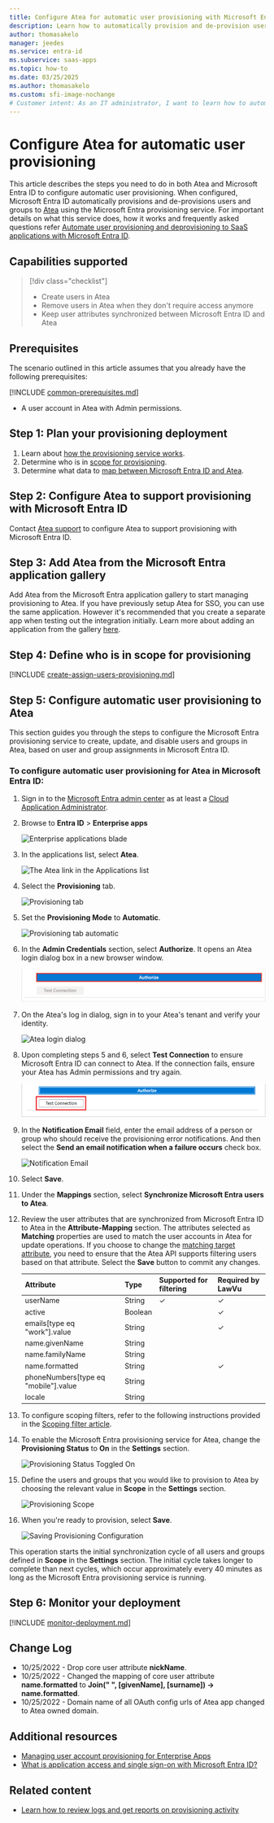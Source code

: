 ```yaml
---
title: Configure Atea for automatic user provisioning with Microsoft Entra ID
description: Learn how to automatically provision and de-provision user accounts from Microsoft Entra ID to Atea.
author: thomasakelo
manager: jeedes
ms.service: entra-id
ms.subservice: saas-apps
ms.topic: how-to
ms.date: 03/25/2025
ms.author: thomasakelo
ms.custom: sfi-image-nochange
# Customer intent: As an IT administrator, I want to learn how to automatically provision and deprovision user accounts from Microsoft Entra ID to Atea so that I can streamline the user management process and ensure that users have the appropriate access to Atea.
---
```


# Configure Atea for automatic user provisioning

This article describes the steps you need to do in both Atea and Microsoft Entra ID to configure automatic user provisioning. When configured, Microsoft Entra ID automatically provisions and de-provisions users and groups to [Atea](https://www.atea.com/) using the Microsoft Entra provisioning service. For important details on what this service does, how it works and frequently asked questions refer [Automate user provisioning and deprovisioning to SaaS applications with Microsoft Entra ID](~/identity/app-provisioning/user-provisioning.md). 


## Capabilities supported
> [!div class="checklist"]
> * Create users in Atea
> * Remove users in Atea when they don't require access anymore
> * Keep user attributes synchronized between Microsoft Entra ID and Atea

## Prerequisites

The scenario outlined in this article assumes that you already have the following prerequisites:

[!INCLUDE [common-prerequisites.md](~/identity/saas-apps/includes/common-prerequisites.md)]
* A user account in Atea with Admin permissions.

## Step 1: Plan your provisioning deployment
1. Learn about [how the provisioning service works](~/identity/app-provisioning/user-provisioning.md).
2. Determine who is in [scope for provisioning](~/identity/app-provisioning/define-conditional-rules-for-provisioning-user-accounts.md).
3. Determine what data to [map between Microsoft Entra ID and Atea](~/identity/app-provisioning/customize-application-attributes.md). 

<a name='step-2-configure-atea-to-support-provisioning-with-azure-ad'></a>

## Step 2: Configure Atea to support provisioning with Microsoft Entra ID

Contact [Atea support](mailto:sso.support@atea.com) to configure Atea to support provisioning with Microsoft Entra ID.

<a name='step-3-add-atea-from-the-azure-ad-application-gallery'></a>

## Step 3: Add Atea from the Microsoft Entra application gallery

Add Atea from the Microsoft Entra application gallery to start managing provisioning to Atea. If you have previously setup Atea for SSO, you can use the same application. However it's recommended that you create a separate app when testing out the integration initially. Learn more about adding an application from the gallery [here](~/identity/enterprise-apps/add-application-portal.md). 

## Step 4: Define who is in scope for provisioning 

[!INCLUDE [create-assign-users-provisioning.md](~/identity/saas-apps/includes/create-assign-users-provisioning.md)]

## Step 5: Configure automatic user provisioning to Atea 

This section guides you through the steps to configure the Microsoft Entra provisioning service to create, update, and disable users and groups in Atea, based on user and group assignments in Microsoft Entra ID.

<a name='to-configure-automatic-user-provisioning-for-atea-in-azure-ad'></a>

### To configure automatic user provisioning for Atea in Microsoft Entra ID:

1. Sign in to the [Microsoft Entra admin center](https://entra.microsoft.com) as at least a [Cloud Application Administrator](~/identity/role-based-access-control/permissions-reference.md#cloud-application-administrator).
1. Browse to **Entra ID** > **Enterprise apps**

	![Enterprise applications blade](common/enterprise-applications.png)

1. In the applications list, select **Atea**.

	![The Atea link in the Applications list](common/all-applications.png)

3. Select the **Provisioning** tab.

	![Provisioning tab](common/provisioning.png)

4. Set the **Provisioning Mode** to **Automatic**.

	![Provisioning tab automatic](common/provisioning-automatic.png)

5. In the **Admin Credentials** section, select **Authorize**. It opens an Atea login dialog box in a new browser window.

 	 ![Atea authorize](media/atea-provisioning-tutorial/provisioning-authorize.png)

6. On the Atea's log in dialog, sign in to your Atea's tenant and verify your identity.
       
      ![Atea login dialog](media/atea-provisioning-tutorial/atea-login.png)

7. Upon completing steps 5 and 6, select **Test Connection** to ensure Microsoft Entra ID can connect to Atea. If the connection fails, ensure your Atea has Admin permissions and try again.
        
      ![Atea test connection](media/atea-provisioning-tutorial/test-connection.png)

8. In the **Notification Email** field, enter the email address of a person or group who should receive the provisioning error notifications. And then select the **Send an email notification when a failure occurs** check box.

	![Notification Email](common/provisioning-notification-email.png)

9. Select **Save**.

10. Under the **Mappings** section, select **Synchronize Microsoft Entra users to Atea**.

11. Review the user attributes that are synchronized from Microsoft Entra ID to Atea in the **Attribute-Mapping** section. The attributes selected as **Matching** properties are used to match the user accounts in Atea for update operations. If you choose to change the [matching target attribute](~/identity/app-provisioning/customize-application-attributes.md), you need to ensure that the Atea API supports filtering users based on that attribute. Select the **Save** button to commit any changes.

      |Attribute|Type|Supported for filtering|Required by LawVu|
      |---|---|---|---|
      |userName|String|&check;|&check;|
      |active|Boolean||&check;|
      |emails[type eq "work"].value|String||&check;|
      |name.givenName|String|||
      |name.familyName|String|||
      |name.formatted|String||&check;|
      |phoneNumbers[type eq "mobile"].value|String|||
      |locale|String|||

12. To configure scoping filters, refer to the following instructions provided in the [Scoping filter  article](~/identity/app-provisioning/define-conditional-rules-for-provisioning-user-accounts.md).

13. To enable the Microsoft Entra provisioning service for Atea, change the **Provisioning Status** to **On** in the **Settings** section.

	![Provisioning Status Toggled On](common/provisioning-toggle-on.png)

14. Define the users and groups that you would like to provision to Atea by choosing the relevant value in **Scope** in the **Settings** section.

	![Provisioning Scope](common/provisioning-scope.png)

15. When you're ready to provision, select **Save**.

	![Saving Provisioning Configuration](common/provisioning-configuration-save.png)

This operation starts the initial synchronization cycle of all users and groups defined in **Scope** in the **Settings** section. The initial cycle takes longer to complete than next cycles, which occur approximately every 40 minutes as long as the Microsoft Entra provisioning service is running. 

## Step 6: Monitor your deployment

[!INCLUDE [monitor-deployment.md](~/identity/saas-apps/includes/monitor-deployment.md)]

## Change Log
* 10/25/2022 - Drop core user attribute **nickName**. 
* 10/25/2022 - Changed the mapping of core user attribute **name.formatted** to **Join(" ", [givenName], [surname]) -> name.formatted**.
* 10/25/2022 - Domain name of all OAuth config urls of Atea app changed to Atea owned domain.

## Additional resources

* [Managing user account provisioning for Enterprise Apps](~/identity/app-provisioning/configure-automatic-user-provisioning-portal.md)
* [What is application access and single sign-on with Microsoft Entra ID?](~/identity/enterprise-apps/what-is-single-sign-on.md)

## Related content

* [Learn how to review logs and get reports on provisioning activity](~/identity/app-provisioning/check-status-user-account-provisioning.md)

